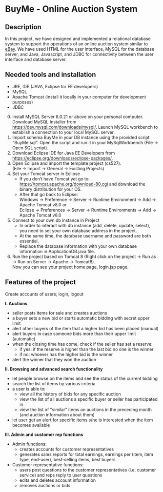 # BuyMe - Online Auction System #
## Description ##
In this project, we have designed and implemented a relational database system to support the operations of an online auction system similar to <a href="http://www.ebay.com">eBay</a>. We have used HTML for the user interface, MySQL for the database server, and Java, Javascript, and JDBC for connectivity between the user interface and database server.

## Needed tools and installation ##
* JRE, IDE (JAVA, Eclipse for EE developers)
* MySQL
* Apache Tomcat (install it locally in your computer for development purposes)
* JDBC

0. Install MySQL Server 8.0.21 or above on your personal computer. Download MySQL Installer from https://dev.mysql.com/downloads/mysql/. Launch MySQL workbench to establish a connection to your local MySQL server.
1. Import schema BuyMe in your DB instance using the provided script "BuyMe.sql". Open the script and run it in your MySqlWorkbench (File &rarr; Open SQL script).
2. Download Eclipse IDE for Java EE Developers from https://eclipse.org/downloads/eclipse-packages/.
3. Open Eclipse and import the template project (cs527). <br> (File &rarr; Import &rarr; General &rarr; Existing Projects)
4. Set your Tomcat server in Eclipse
    * If you don’t have Tomcat yet go to: https://tomcat.apache.org/download-80.cgi and download the binary distribution for your OS.
    * After that go back to Eclipse: <br>
      Windows &rarr; Preference &rarr; Server &rarr; Runtime Environment &rarr; Add &rarr; Apache Tomcat v8.0 or <br>
      Eclipse &rarr; Preferences &rarr; Server &rarr; Runtime Environments &rarr; Add &rarr; Apache Tomcat v8.0
5. Connect to your own db instance in Project
    * In order to interact with db instance (add, delete, update, select), you need to set your own database address in the project.
    * At the same time, the database username and password are both essential.
    * Replace the database information with your own database information in ApplicationDB.java file.
6. Run the project based on Tomcat 8 
   (Right click on the project &rarr; Run as &rarr; Run on Server &rarr; Apache &rarr; Tomcat8). <br>
   Now you can see your project home page, login.jsp page.
   
## Features of the project ##
Create accounts of users; login, logout

**I. Auctions**
- seller posts items for sale and creates auctions
- a buyer sets a new bid or starts automatic bidding with secret upper limit
- alert other buyers of the item that a higher bid has been placed (manual)
- alert buyers in case someone bids more than their upper limit (automatic)
- when the closing time has come, check if the seller has set a reserve:
    - if yes: if the reserve is higher than the last bid no one is the winner
    - if no: whoever has the higher bid is the winner
- alert the winner that they won the auction

**II. Browsing and advanced search functionality**
- let people browse on the items and see the status of the current bidding
- search the list of items by various criteria
- a user is able to:
    - view all the history of bids for any specific auction
    - view the list of all auctions a specific buyer or seller has participated in
    - view the list of "similar" items on auctions in the preceding month (and auction information about them)
- let user get an alert for specific items s/he is interested when the item becomes available

**III. Admin and customer rep functions**
- Admin functions:
    - creates accounts for customer representatives
    - generates sales reports for total earnings, earnings per (item, item type, end-user), best-selling items, best buyers
- Customer representative functions:
    - users post questions to the customer representatives (i.e. customer service) and reps reply to user questions
    - edits and deletes account information
    - removes auctions or bids
